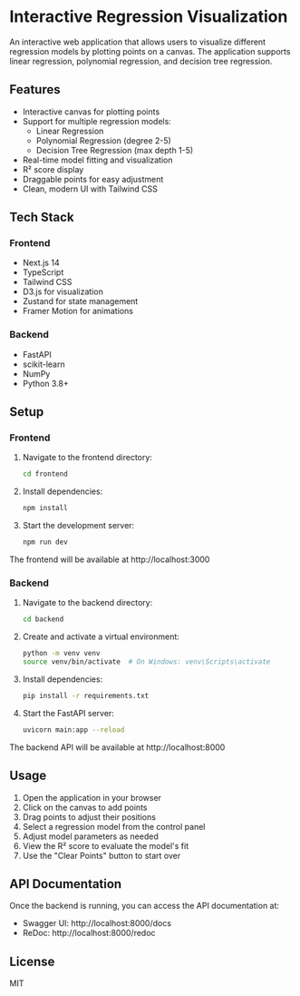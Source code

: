# Interactive Regression Visualization

An interactive web application that allows users to visualize different regression models by plotting points on a canvas. The application supports linear regression, polynomial regression, and decision tree regression.

## Features

- Interactive canvas for plotting points
- Support for multiple regression models:
  - Linear Regression
  - Polynomial Regression (degree 2-5)
  - Decision Tree Regression (max depth 1-5)
- Real-time model fitting and visualization
- R² score display
- Draggable points for easy adjustment
- Clean, modern UI with Tailwind CSS

## Tech Stack

### Frontend
- Next.js 14
- TypeScript
- Tailwind CSS
- D3.js for visualization
- Zustand for state management
- Framer Motion for animations

### Backend
- FastAPI
- scikit-learn
- NumPy
- Python 3.8+

## Setup

### Frontend

1. Navigate to the frontend directory:
   ```bash
   cd frontend
   ```

2. Install dependencies:
   ```bash
   npm install
   ```

3. Start the development server:
   ```bash
   npm run dev
   ```

The frontend will be available at http://localhost:3000

### Backend

1. Navigate to the backend directory:
   ```bash
   cd backend
   ```

2. Create and activate a virtual environment:
   ```bash
   python -m venv venv
   source venv/bin/activate  # On Windows: venv\Scripts\activate
   ```

3. Install dependencies:
   ```bash
   pip install -r requirements.txt
   ```

4. Start the FastAPI server:
   ```bash
   uvicorn main:app --reload
   ```

The backend API will be available at http://localhost:8000

## Usage

1. Open the application in your browser
2. Click on the canvas to add points
3. Drag points to adjust their positions
4. Select a regression model from the control panel
5. Adjust model parameters as needed
6. View the R² score to evaluate the model's fit
7. Use the "Clear Points" button to start over

## API Documentation

Once the backend is running, you can access the API documentation at:
- Swagger UI: http://localhost:8000/docs
- ReDoc: http://localhost:8000/redoc

## License

MIT
